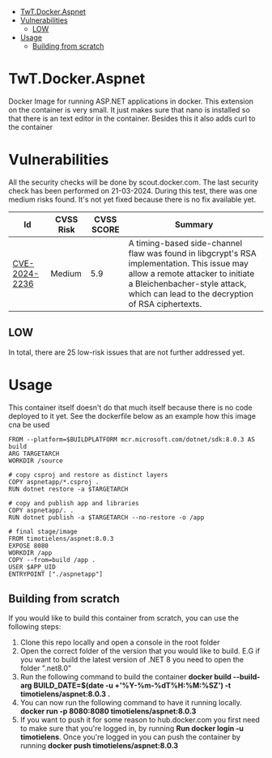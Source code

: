 <!-- TOC start (generated with https://github.com/derlin/bitdowntoc) -->

- [TwT.Docker.Aspnet](#twtdockeraspnet)
- [Vulnerabilities](#vulnerabilities)
   * [LOW](#low)
- [Usage](#usage)
   * [Building from scratch](#building-from-scratch)

<!-- TOC end -->

<!-- TOC --><a name="twtdockeraspnet"></a>
# TwT.Docker.Aspnet
Docker Image for running ASP.NET applications in docker. This extension on the container is very small. It just makes sure that nano is installed so that there is an text editor in the container. Besides this it also adds curl to the container

<!-- TOC --><a name="vulnerabilities"></a>
# Vulnerabilities
All the security checks will be done by scout.docker.com. The last security check has been performed on 21-03-2024. During this test, there was one medium risks found. It's not yet fixed because there is no fix available yet.

|Id|CVSS Risk |CVSS SCORE|Summary|
|--|--|--|--|
|[CVE-2024-2236](https://scout.docker.com/vulnerabilities/id/CVE-2024-2236?s=debian&n=libgcrypt20&ns=debian&t=deb&osn=debian&osv=12&vr=%3E%3D1.10.1-3&utm_source=desktop&utm_medium=ExternalLink)|Medium|5.9|A timing-based side-channel flaw was found in libgcrypt's RSA implementation. This issue may allow a remote attacker to initiate a Bleichenbacher-style attack, which can lead to the decryption of RSA ciphertexts.|

<!-- TOC --><a name="low"></a>
## LOW
In total, there are 25 low-risk issues that are not further addressed yet.

<!-- TOC --><a name="usage"></a>
# Usage
This container itself doesn't do that much itself because there is no code deployed to it yet. See the dockerfile below as an example how this image cna be used

    FROM --platform=$BUILDPLATFORM mcr.microsoft.com/dotnet/sdk:8.0.3 AS build
    ARG TARGETARCH
    WORKDIR /source
    
    # copy csproj and restore as distinct layers
    COPY aspnetapp/*.csproj .
    RUN dotnet restore -a $TARGETARCH
    
    # copy and publish app and libraries
    COPY aspnetapp/. .
    RUN dotnet publish -a $TARGETARCH --no-restore -o /app
    
    # final stage/image
    FROM timotielens/aspnet:8.0.3
    EXPOSE 8080
    WORKDIR /app
    COPY --from=build /app .
    USER $APP_UID
    ENTRYPOINT ["./aspnetapp"]

<!-- TOC --><a name="building-from-scratch"></a>
## Building from scratch
If you would like to build this container from scratch, you can use the following steps:

1. Clone this repo locally and open a console in the root folder
2. Open the correct folder of the version that you would like to build. E.G if you want to build the latest version of .NET 8 you need to open the folder ".net8.0"
3. Run the following command to build the container **docker build --build-arg BUILD_DATE=$(date -u +'%Y-%m-%dT%H:%M:%SZ') -t timotielens/aspnet:8.0.3 .**
4. You can now run the following command to have it running locally. **docker run -p 8080:8080 timotielens/aspnet:8.0.3**
5. If you want to push it for some reason to hub.docker.com you first need to make sure that you're logged in, by running **Run docker login -u timotielens**. Once you're logged in you can push the container by running **docker push timotielens/aspnet:8.0.3**